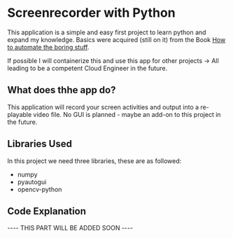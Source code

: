 # Screenrecorder with Python
This application is a simple and easy first project to learn python and expand my knowledge. Basics were acquired (still on it) from the Book [How to automate the boring stuff](https://automatetheboringstuff.com/#toc).

If possible I will containerize this and use this app for other projects -> All leading to be a competent Cloud Engineer in the future.

## What does thhe app do?
This application will record your screen activities and output into a re-playable video file. No GUI is planned - maybe an add-on to this project in the future.

## Libraries Used

In this project we need three libraries, these are as followed:
- numpy
- pyautogui
- opencv-python

## Code Explanation
---- THIS PART WILL BE ADDED SOON ----

